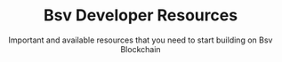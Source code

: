 <div align="center">
  <h1 align="center">Bsv Developer Resources</h1>
  <p align="center">
    Important and available resources that you need to start building on Bsv Blockchain
  </p>
  </div>
    
